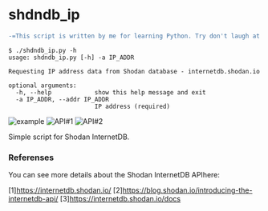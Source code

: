 # shdndb_ip

```diff
-=This script is written by me for learning Python. Try don't laugh at the code, PLS=-
```

```console
$ ./shdndb_ip.py -h
usage: shdndb_ip.py [-h] -a IP_ADDR

Requesting IP address data from Shodan database - internetdb.shodan.io

optional arguments:
  -h, --help            show this help message and exit
  -a IP_ADDR, --addr IP_ADDR
                        IP address (required)

```

![example](https://i.ibb.co/vHgYbC4/example.png)
![API#1](https://i.ibb.co/PYYFDhB/Internet-DB-API-1.png)
![API#2](https://i.ibb.co/68x7pSk/Internet-DB-API-2.png)

Simple script for Shodan InternetDB.

### Referenses

You can see more details about the Shodan InternetDB APIhere:

[1]https://internetdb.shodan.io/
[2]https://blog.shodan.io/introducing-the-internetdb-api/
[3]https://internetdb.shodan.io/docs
